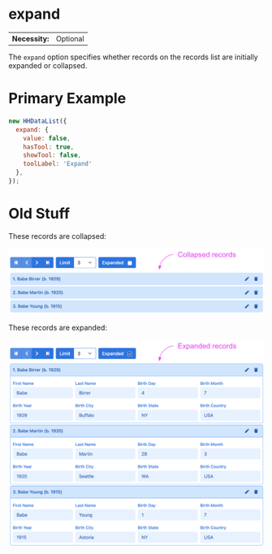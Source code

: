 # expand

<table class="options-table">
  <tr><th>Necessity:</th><td>Optional</td></tr>
</table>

The `expand` option specifies whether records on the records list are initially expanded or collapsed.

# Primary Example

``` js nonum
new HHDataList({
  expand: {
    value: false,
    hasTool: true,
    showTool: false,
    toolLabel: 'Expand'
  },
});
```

# Old Stuff

These records are collapsed:

<p><img src="expand-records-false.png" class="img-fluid d-block" width=700 loading="lazy"></p>

These records are expanded:

<p><img src="expand-records-true.png" class="img-fluid d-block" width=700 loading="lazy"></p>